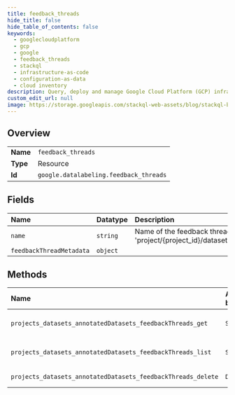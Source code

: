 ```yaml
---
title: feedback_threads
hide_title: false
hide_table_of_contents: false
keywords:
  - googlecloudplatform
  - gcp
  - google
  - feedback_threads
  - stackql
  - infrastructure-as-code
  - configuration-as-data
  - cloud inventory
description: Query, deploy and manage Google Cloud Platform (GCP) infrastructure and resources using SQL
custom_edit_url: null
image: https://storage.googleapis.com/stackql-web-assets/blog/stackql-blog-post-featured-image.png
---
```

  
    

## Overview
<table><tbody>
<tr><td><b>Name</b></td><td><code>feedback_threads</code></td></tr>
<tr><td><b>Type</b></td><td>Resource</td></tr>
<tr><td><b>Id</b></td><td><code>google.datalabeling.feedback_threads</code></td></tr>
</tbody></table>

## Fields
| Name | Datatype | Description |
|:-----|:---------|:------------|
| `name` | `string` | Name of the feedback thread. Format: 'project/{project_id}/datasets/{dataset_id}/annotatedDatasets/{annotated_dataset_id}/feedbackThreads/{feedback_thread_id}' |
| `feedbackThreadMetadata` | `object` |  |
## Methods
| Name | Accessible by | Required Params | Description |
|:-----|:--------------|:----------------|:------------|
| `projects_datasets_annotatedDatasets_feedbackThreads_get` | `SELECT` | `name` | Get a FeedbackThread object. |
| `projects_datasets_annotatedDatasets_feedbackThreads_list` | `SELECT` | `parent` | List FeedbackThreads with pagination. |
| `projects_datasets_annotatedDatasets_feedbackThreads_delete` | `DELETE` | `name` | Delete a FeedbackThread. |
